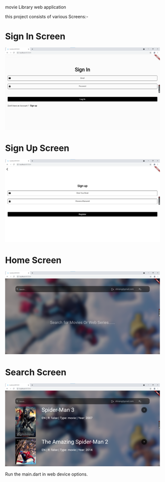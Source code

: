 movie Library web application

this project consists of various Screens:-

# Sign In Screen
![alt text](https://github.com/shiv6789/Movie-Web-application-flutter/blob/main/images/signIn.png)

# Sign Up Screen
![alt text](https://github.com/shiv6789/Movie-Web-application-flutter/blob/main/images/SignUp.png)

# Home Screen
![alt text](https://github.com/shiv6789/Movie-Web-application-flutter/blob/main/images/HomeScreen.png)

# Search Screen
![alt text](https://github.com/shiv6789/Movie-Web-application-flutter/blob/main/images/Search.png)

Run the main.dart in web device options.

